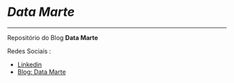 # __*Data Marte*__


---

Repositório do Blog __Data Marte__


Redes Sociais :

- [Linkedin](https://www.linkedin.com/in/gabriel-marcial-6ba93a1a1/)
- [Blog: Data Marte](https://datamarte.com/)
